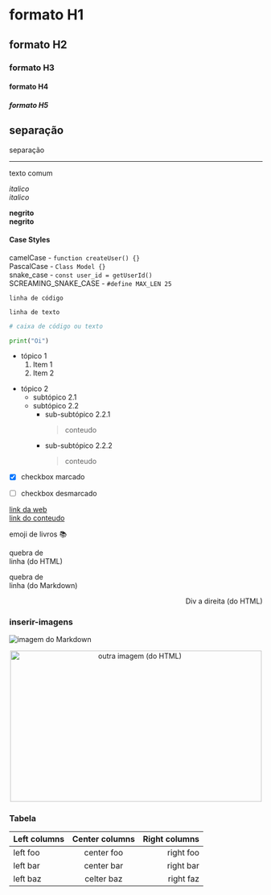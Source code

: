 # formato H1

## formato H2

### formato H3

#### formato H4

##### formato H5

separação
-----------
separação
___________

texto comum

_italico_  
*italico*

__negrito__  
**negrito**


#### Case Styles
camelCase - `function createUser() {}`   
PascalCase - `Class Model {}`   
snake_case - `const user_id = getUserId()`   
SCREAMING_SNAKE_CASE - `#define MAX_LEN 25`  


`linha de código`  

	linha de texto

```python
# caixa de código ou texto

print("Oi")
```


* tópico 1
	1. Item 1
	2. Item 2
- tópico 2
	* subtópico 2.1
	- subtópico 2.2
		* sub-subtópico 2.2.1
			> conteudo
		- sub-subtópico 2.2.2
			> conteudo


- [x] checkbox marcado
- [ ] checkbox desmarcado


[link da web](google.com)  
[link do conteudo](#inserir-imagens)

emoji de livros :books:

quebra de </br> linha (do HTML)

quebra de  
linha (do Markdown)


<div align="right">

Div a direita (do HTML)

</div>


### inserir-imagens

![imagem do Markdown](https://img.icons8.com/pastel-glyph/2x/code--v1.png)  

<div align="center">

<img src="https://www.omgubuntu.co.uk/wp-content/uploads/2016/10/GOUKlfP.jpg" alt="outra imagem (do HTML)" height="300hv" width="500wv">  

</div>

### Tabela

| Left columns  | Center columns | Right columns |
|:------------- |:--------------:|--------------:|
| left foo      | center foo     | right foo     |
| left bar      | center bar     | right bar     |
| left baz      | celter baz     | right faz     |

